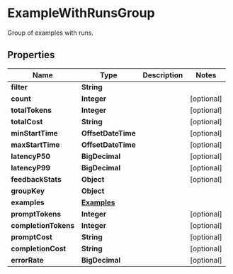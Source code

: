 

# ExampleWithRunsGroup

Group of examples with runs.

## Properties

| Name | Type | Description | Notes |
|------------ | ------------- | ------------- | -------------|
|**filter** | **String** |  |  |
|**count** | **Integer** |  |  [optional] |
|**totalTokens** | **Integer** |  |  [optional] |
|**totalCost** | **String** |  |  [optional] |
|**minStartTime** | **OffsetDateTime** |  |  [optional] |
|**maxStartTime** | **OffsetDateTime** |  |  [optional] |
|**latencyP50** | **BigDecimal** |  |  [optional] |
|**latencyP99** | **BigDecimal** |  |  [optional] |
|**feedbackStats** | **Object** |  |  [optional] |
|**groupKey** | **Object** |  |  |
|**examples** | [**Examples**](Examples.md) |  |  |
|**promptTokens** | **Integer** |  |  [optional] |
|**completionTokens** | **Integer** |  |  [optional] |
|**promptCost** | **String** |  |  [optional] |
|**completionCost** | **String** |  |  [optional] |
|**errorRate** | **BigDecimal** |  |  [optional] |



